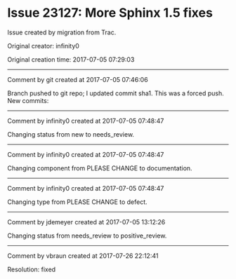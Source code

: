 # Issue 23127: More Sphinx 1.5 fixes

Issue created by migration from Trac.

Original creator: infinity0

Original creation time: 2017-07-05 07:29:03




---

Comment by git created at 2017-07-05 07:46:06

Branch pushed to git repo; I updated commit sha1. This was a forced push. New commits:


---

Comment by infinity0 created at 2017-07-05 07:48:47

Changing status from new to needs_review.


---

Comment by infinity0 created at 2017-07-05 07:48:47

Changing component from PLEASE CHANGE to documentation.


---

Comment by infinity0 created at 2017-07-05 07:48:47

Changing type from PLEASE CHANGE to defect.


---

Comment by jdemeyer created at 2017-07-05 13:12:26

Changing status from needs_review to positive_review.


---

Comment by vbraun created at 2017-07-26 22:12:41

Resolution: fixed

